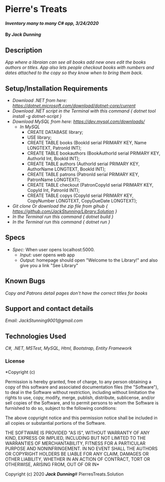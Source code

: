 # Pierre's Treats

#### _Inventory many to many C# app, 3/24/2020_

#### By _**Jack Dunning**_

## Description

_App where a libraian can see all books add new ones edit the books authors or titles. App also lets people checkout books with numbers and dates attached to the copy so they know when to bring them back._

## Setup/Installation Requirements

* _Download .NET from here: https://dotnet.microsoft.com/download/dotnet-core/current_
* _Download .NET script in the Terminal with this command { dotnet tool install -g dotnet-script }_
* _Download MySQL from here: https://dev.mysql.com/downloads/_
  * _In MySQL_
    * CREATE DATABASE library;
    * USE library;
    * CREATE TABLE books (BookId serial PRIMARY KEY, Name LONGTEXT, PatronId INT);
    * CREATE TABLE bookauthors (BookAuthorId serial PRIMARY KEY, AuthorId Int, BookId INT);
    * CREATE TABLE authors (AuthorId serial PRIMARY KEY, AuthorName LONGTEXT, BookId INT);
    * CREATE TABLE patrons (PatronId serial PRIMARY KEY, PatronName LONGTEXT);
    * CREATE TABLE checkout (PatronCopyId serial PRIMARY KEY, CopyId Int, PatronId INT);
    * CREATE TABLE copys (CopyId serial PRIMARY KEY, CopyNumber LONGTEXT, CopyDueDate LONGTEXT);
* _Git clone Or download the zip file from gihub { https://github.com/JackStunning/Library.Solution }_
* _In the Terminal run this command { dotnet build }_
* _In the Terminal run this command { dotnet run }_

## Specs

  * _Spec:_ When user opens localhost:5000.
      * _Input:_ user opens web app
      * _Output:_ homepage should open "Welcome to the Library!" and also give you a link "See Library"

## Known Bugs

_Copy and Patrons detail pages don't have the correct titles for books_

## Support and contact details
 
_Email: JackStunning9001@gmail.com_

## Technologies Used

_C#, .NET, MSTest, MySQL, Html, Bootstrap, Entity Framework_

### License

*Copyright (c)

Permission is hereby granted, free of charge, to any person obtaining a copy of this software and associated documentation files (the "Software"), to deal in the Software without restriction, including without limitation the rights to use, copy, modify, merge, publish, distribute, sublicense, and/or sell copies of the Software, and to permit persons to whom the Software is furnished to do so, subject to the following conditions:

The above copyright notice and this permission notice shall be included in all copies or substantial portions of the Software.

THE SOFTWARE IS PROVIDED "AS IS", WITHOUT WARRANTY OF ANY KIND, EXPRESS OR IMPLIED, INCLUDING BUT NOT LIMITED TO THE WARRANTIES OF MERCHANTABILITY, FITNESS FOR A PARTICULAR PURPOSE AND NONINFRINGEMENT. IN NO EVENT SHALL THE AUTHORS OR COPYRIGHT HOLDERS BE LIABLE FOR ANY CLAIM, DAMAGES OR OTHER LIABILITY, WHETHER IN AN ACTION OF CONTRACT, TORT OR OTHERWISE, ARISING FROM, OUT OF OR IN*

Copyright (c) 2020 **_Jack Dunning_**#   P i e r r e s T r e a t s . S o l u t i o n  
 